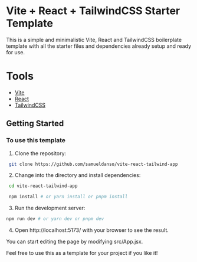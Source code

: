 # Vite + React + TailwindCSS Starter Template

This is a simple and minimalistic Vite, React and TailwindCSS boilerplate template with all the starter files and dependencies already setup and ready for use.
# Tools

- [Vite](https://vitejs.dev/)
- [React](https://reactjs.org/)
- [TailwindCSS](https://tailwindcss.com/)  

## Getting Started
### To use this template

1. Clone the repository:
 
```sh
 git clone https://github.com/samueldanso/vite-react-tailwind-app
 ```

2. Change into the directory and install dependencies:
   
```sh
 cd vite-react-tailwind-app

 npm install # or yarn install or pnpm install
```

3. Run the development server:
   
```sh
npm run dev # or yarn dev or pnpm dev
```

4. Open http://localhost:5173/ with your browser to see the result. 

You can start editing the page by modifying src/App.jsx.
   

Feel free to use this as a template for your project if you like it!
